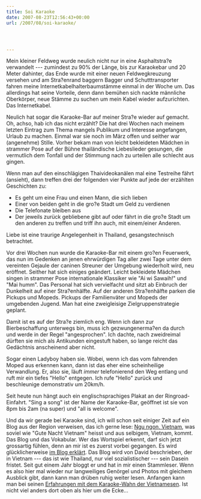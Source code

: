 ```yaml
---
title: Soi Karaoke
date: 2007-08-23T12:56:43+00:00
url: /2007/08/soi-karaoke/




---
```

Mein kleiner Feldweg wurde neulich nicht nur in eine Asphaltstra?e verwandelt --- zumindest zu 90% der Länge, bis zur Karaokebar und 20 Meter dahinter, das Ende wurde mit einer neuen Feldwegkreuzung versehen und am Stra?enrand baggern Bagger und Schutttransporter fahren meine Internetkabelhalterbaumstämme einmal in der Woche um. Das allerdings hat seine Vorteile, denn dann bemühen sich nackte männliche Oberkörper, neue Stämme zu suchen um mein Kabel wieder aufzurichten. Das Internetkabel.

Neulich hat sogar die Karaoke-Bar auf meiner Stra?e wieder auf gemacht. Oh, achso, hab ich das nicht erzählt? Die hat drei Wochen nach meinem letzten Eintrag zum Thema mangels Publikum und Interesse angefangen, Urlaub zu machen. Einmal war sie noch im März offen und seither war (angenehme) Stille. Vorher bekam man von leicht bekleideten Mädchen in strammer Pose auf der Bühne thailändische Liebeslieder gesungen, die vermutlich dem Tonfall und der Stimmung nach zu urteilen alle schlecht aus gingen.

Wenn man auf den einschlägigen Thaivideokanälen mal eine Testreihe fährt (ansieht), dann treffen drei der folgenden vier Punkte auf jede der erzählten Geschichten zu:

* Es geht um eine Frau und einen Mann, die sich lieben
* Einer von beiden geht in die gro?e Stadt um Geld zu verdienen
* Die Telefonate bleiben aus
* Der jeweils zurück gebliebene gibt auf oder fährt in die gro?e Stadt um den anderen zu treffen und triff ihn auch, mit einem/einer Anderen.

Liebe ist eine traurige Angelegenheit in Thailand, gesangstechnisch betrachtet.

Vor drei Wochen nun wurde die Karaoke-Bar mit einem gro?en Feuerwerk, das nun im Gedenken an jenen ehrwürdigen Tag aller zwei Tage unter dem vereinten Gejaule der caninen Streuner der Umgebung wiederholt wird, neu eröffnet. Seither hat sich einiges geändert. Leicht bekleidete Mädchen singen in strammer Pose internationale Klassiker wie "Ai wi Sawaih!" und "Mai humm". Das Personal hat sich vervielfacht und sitzt ab Einbruch der Dunkelheit auf einer Stra?enhälfte. Auf der anderen Stra?enhälfte parken die Pickups und Mopeds. Pickups der Familienväter und Mopeds der umgebenden Jugend. Man hat eine zweigleisige Zielgruppenstrategie geplant.

Damit ist es auf der Stra?e ziemlich eng. Wenn ich dann zur Bierbeschaffung unterwegs bin, muss ich gezwungenerma?en da durch und werde in der Regel "angesprochen". Ich dachte, nach zweidreimal dürften sie mich als Antikunden eingestuft haben, so lange reicht das Gedächtnis anscheinend aber nicht.

Sogar einen Ladyboy haben sie. Wobei, wenn ich das vom fahrenden Moped aus erkennen kann, dann ist das eher eine scheinheilige Verwandlung. Er, also sie, läuft _immer_ telefonierend den Weg entlang und ruft mir ein tiefes "Hello" entgegen. Ich rufe "Hello" zurück und beschleunige demonstrativ um 20km/h.

Seit heute nun hängt auch ein englischsprachiges Plakat an der Ringroad-Einfahrt. "Sing a song" ist der Name der Karaoke-Bar, geöffnet ist sie von 8pm bis 2am (na super) und "all is welcome".

Und da wir gerade bei Karaoke sind, ich will schon seit einiger Zeit auf ein Blog aus der Region verweisen, das ich gerne lese: [Ngu ngon, Vietnam][1], was soviel wie "Gute Nacht Vietnam" heisst und aus selbigem, Vietnam, kommt. Das Blog und das Vokabular. Wer das Wortspiel erkennt, darf sich jetzt grossartig fühlen, denn an mir ist es zuerst vorbei gegangen. Es wird glücklicherweise [im Blog erklärt][2]. Das Blog wird von David beschrieben, der in Vietnam --- das ist wie Thailand, nur viel sozialistischer --- sein Dasein fristet. Seit gut einem Jahr bloggt er und hat in mir einen Stammleser. Wenn es also hier mal wieder nur langweiliges Genörgel und Photos mit gleichem Ausblick gibt, dann kann man drüben ruhig weiter lesen. Anfangen kann man bei seinen [Erfahrungen mit dem Karaoke-Wahn der Vietnamesen][3]. Ist nicht viel anders dort oben als hier um die Ecke...

 [1]: http://www.frogier.de/blog/
 [2]: http://www.frogier.de/blog/titel/
 [3]: http://www.frogier.de/blog/archives/268
